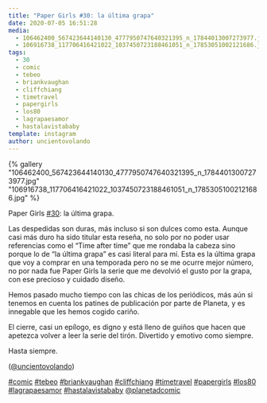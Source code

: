 ```yaml
---
title: "Paper Girls #30: la última grapa"
date: 2020-07-05 16:51:28
media: 
  - 106462400_567423644140130_4777950747640321395_n_17844013007273977.jpg
  - 106916738_117706416421022_1037450723188461051_n_17853051002121686.jpg
tags: 
  - 30
  - comic
  - tebeo
  - briankvaughan
  - cliffchiang
  - timetravel
  - papergirls
  - los80
  - lagrapaesamor
  - hastalavistababy
template: instagram
author: uncientovolando
---
```


{% gallery "106462400_567423644140130_4777950747640321395_n_17844013007273977.jpg" "106916738_117706416421022_1037450723188461051_n_17853051002121686.jpg" %}

Paper Girls [#30](/etiquetas/30): la última grapa.

Las despedidas son duras, más incluso si son dulces como esta. Aunque casi más duro ha sido titular esta reseña, no solo por no poder usar referencias como el “Time after time” que me rondaba la cabeza sino porque lo de “la última grapa” es casi literal para mí. Esta es la última grapa que voy a comprar en una temporada pero no se me ocurre mejor número, no por nada fue Paper Girls la serie que me devolvió el gusto por la grapa, con ese precioso y cuidado diseño.

Hemos pasado mucho tiempo con las chicas de los periódicos, más aún si tenemos en cuenta los patines de publicación por parte de Planeta, y es innegable que les hemos cogido cariño.

El cierre, casi un epílogo, es digno y está lleno de guiños que hacen que apetezca volver a leer la serie del tirón. Divertido y emotivo como siempre.

Hasta siempre.

([@uncientovolando](https://instagram.com/uncientovolando))

[#comic](/etiquetas/comic) [#tebeo](/etiquetas/tebeo) [#briankvaughan](/etiquetas/briankvaughan) [#cliffchiang](/etiquetas/cliffchiang) [#timetravel](/etiquetas/timetravel) [#papergirls](/etiquetas/papergirls) [#los80](/etiquetas/los80) [#lagrapaesamor](/etiquetas/lagrapaesamor) [#hastalavistababy](/etiquetas/hastalavistababy) [@planetadcomic](https://instagram.com/planetadcomic)
